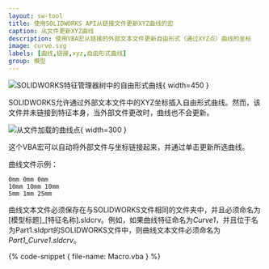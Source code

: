 ```yaml
---
layout: sw-tool
title: 使用SOLIDWORKS API从链接文件更新XYZ曲线的宏
caption: 从文件更新XYZ曲线
description: 使用VBA宏从链接的外部文本文件更新自由形式（通过XYZ点）曲线的坐标
image: curve.svg
labels: [曲线,链接,xyz,自由形式曲线]
group: 模型
---
```

![SOLIDWORKS特征管理器树中的自由形式曲线](feature-manager-xyz-curve.png){ width=450 }

SOLIDWORKS允许通过外部文本文件中的XYZ坐标插入自由形式曲线。然而，该文件并未链接到特征本身，当外部文件更改时，曲线也不会更新。

![从文件加载的曲线点](curve-file.png){ width=300 }

这个VBA宏可以自动将外部文件与坐标链接起来，并通过单击更新所选曲线。

曲线文件示例：

~~~
0mm 0mm 0mm
10mm 10mm 10mm
5mm 1mm 25mm
~~~

曲线文本文件必须保存在与SOLIDWORKS文件相同的文件夹中，并且必须命名为[模型标题]_[特征名称].sldcrv。例如，如果曲线特征命名为*Curve1*，并且位于名为Part1.sldprt的SOLIDWORKS文件中，则曲线文本文件必须命名为*Part1_Curve1.sldcrv*。

{% code-snippet { file-name: Macro.vba } %}